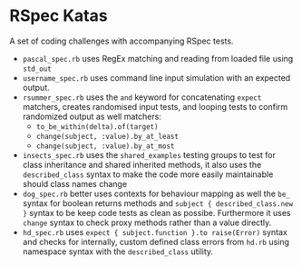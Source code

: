 # RSpec Katas

A set of coding challenges with accompanying RSpec tests.

+ `pascal_spec.rb` uses RegEx matching and reading from loaded file using `std_out`
+ `username_spec.rb` uses command line input simulation with an expected output.
+ `rsummer_spec.rb` uses the `and` keyword for concatenating `expect` matchers, creates randomised input tests, and looping tests to confirm randomized output as well matchers:
  + `to_be_within(delta).of(target)`
  + `change(subject, :value).by_at_least`
  + `change(subject, :value).by_at_most`
+ `insects_spec.rb` uses the `shared_examples` testing groups to test for class inheritance and shared inherited methods, it also uses the `described_class` syntax to make the code more easily maintainable should class names change
+ `dog_spec.rb` better uses contexts for behaviour mapping as well the `be_` syntax for boolean returns methods and `subject { described_class.new }` syntax to be keep code tests as clean as possibe. Furthermore it uses `change` syntax to check proxy methods rather than a value directly.
+ `hd_spec.rb` uses `expect { subject.function }.to raise(Error)` syntax and checks for internally, custom defined class errors from `hd.rb` using namespace syntax with the `described_class` utility.
  

